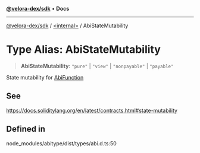 [**@velora-dex/sdk**](../../README.md) • **Docs**

***

[@velora-dex/sdk](../../globals.md) / [\<internal\>](../README.md) / AbiStateMutability

# Type Alias: AbiStateMutability

> **AbiStateMutability**: `"pure"` \| `"view"` \| `"nonpayable"` \| `"payable"`

State mutability for [AbiFunction](AbiFunction.md)

## See

https://docs.soliditylang.org/en/latest/contracts.html#state-mutability

## Defined in

node\_modules/abitype/dist/types/abi.d.ts:50
